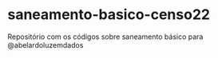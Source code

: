 # saneamento-basico-censo22
Repositório com os códigos sobre saneamento básico para @abelardoluzemdados
